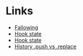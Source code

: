 #  Links

* [Fallowing](https://itnext.io/basics-of-react-router-v4-336d274fd9e0)
* [Hook state](https://reactjs.org/docs/hooks-state.html)
* [Hook state](https://reactjs.org/docs/hooks-effect.html)
* [History .push vs .replace](https://stackoverflow.com/questions/39340108/what-is-the-trade-off-between-history-push-and-replace)